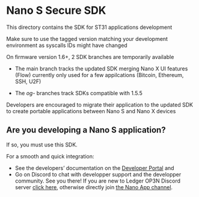 # Nano S Secure SDK

This directory contains the SDK for ST31 applications development   

Make sure to use the tagged version matching your development environment as syscalls IDs might have changed

On firmware version 1.6+, 2 SDK branches are temporarily available

* The main branch tracks the updated SDK merging Nano X UI features (Flow) currently only used for a few appilcations (Bitcoin, Ethereum, SSH, U2F)

* The *og-* branches track SDKs compatible with 1.5.5 

Developers are encouraged to migrate their application to the updated SDK to create portable applications between Nano S and Nano X devices

## Are you developing a Nano S application?

If so, you must use this SDK. 

For a smooth and quick integration:
- See the developers’ documentation on the [Developer Portal](https://developers.ledger.com/) and 
- Go on Discord to chat with developper support and the developper community. See you there! If you are new to Ledger OP3N Discord server [click here](https://discord.gg/Ledger), otherwise directly join [the Nano App channel](https://discord.com/channels/885256081289379850/907623554542080070).

